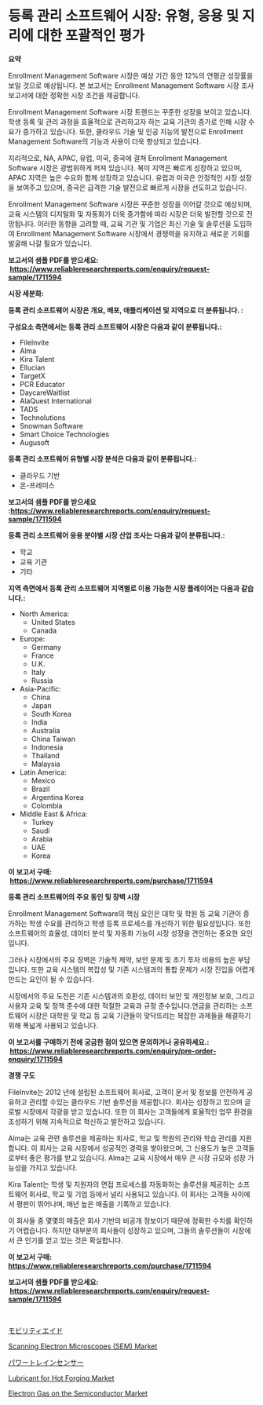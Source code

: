 <p><h1>등록 관리 소프트웨어 시장: 유형, 응용 및 지리에 대한 포괄적인 평가</h1></p><p><strong>요약</strong></p>
<p><p>Enrollment Management Software 시장은 예상 기간 동안 12%의 연평균 성장률을 보일 것으로 예상됩니다. 본 보고서는 Enrollment Management Software 시장 조사 보고서에 대한 정확한 시장 조건을 제공합니다. </p><p>Enrollment Management Software 시장 트렌드는 꾸준한 성장을 보이고 있습니다. 학생 등록 및 관리 과정을 효율적으로 관리하고자 하는 교육 기관의 증가로 인해 시장 수요가 증가하고 있습니다. 또한, 클라우드 기술 및 인공 지능의 발전으로 Enrollment Management Software의 기능과 사용이 더욱 향상되고 있습니다.</p><p>지리적으로, NA, APAC, 유럽, 미국, 중국에 걸쳐 Enrollment Management Software 시장은 광범위하게 퍼져 있습니다. 북미 지역은 빠르게 성장하고 있으며, APAC 지역은 높은 수요와 함께 성장하고 있습니다. 유럽과 미국은 안정적인 시장 성장을 보여주고 있으며, 중국은 급격한 기술 발전으로 빠르게 시장을 선도하고 있습니다.</p><p>Enrollment Management Software 시장은 꾸준한 성장을 이어갈 것으로 예상되며, 교육 시스템의 디지털화 및 자동화가 더욱 증가함에 따라 시장은 더욱 발전할 것으로 전망됩니다. 이러한 동향을 고려할 때, 교육 기관 및 기업은 최신 기술 및 솔루션을 도입하여 Enrollment Management Software 시장에서 경쟁력을 유지하고 새로운 기회를 발굴해 나갈 필요가 있습니다.</p></p>
<p><strong>보고서의 샘플 PDF를 받으세요: &nbsp;<a href="https://www.reliableresearchreports.com/enquiry/request-sample/1711594">https://www.reliableresearchreports.com/enquiry/request-sample/1711594</a></strong></p>
<p><strong>시장 세분화:</strong></p>
<p><strong> 등록 관리 소프트웨어 시장은 개요, 배포, 애플리케이션 및 지역으로 더 분류됩니다. :</strong></p>
<p><strong>구성요소 측면에서는 등록 관리 소프트웨어 시장은 다음과 같이 분류됩니다.:</strong></p>
<p><ul><li>FileInvite</li><li>Alma</li><li>Kira Talent</li><li>Ellucian</li><li>TargetX</li><li>PCR Educator</li><li>DaycareWaitlist</li><li>AlaQuest International</li><li>TADS</li><li>Technolutions</li><li>Snowman Software</li><li>Smart Choice Technologies</li><li>Augusoft</li></ul></p>
<p><strong> 등록 관리 소프트웨어 유형별 시장 분석은 다음과 같이 분류됩니다.:</strong></p>
<p><ul><li>클라우드 기반</li><li>온-프레미스</li></ul></p>
<p><strong>보고서의 샘플 PDF를 받으세요 :<a href="https://www.reliableresearchreports.com/enquiry/request-sample/1711594">https://www.reliableresearchreports.com/enquiry/request-sample/1711594</a></strong></p>
<p><strong> 등록 관리 소프트웨어 응용 분야별 시장 산업 조사는 다음과 같이 분류됩니다.:</strong></p>
<p><ul><li>학교</li><li>교육 기관</li><li>기타</li></ul></p>
<p><strong>지역 측면에서 등록 관리 소프트웨어 지역별로 이용 가능한 시장 플레이어는 다음과 같습니다.:</strong></p>
<p><ul>
    <li>
        North America:
        <ul>
            <li>United States</li>
            <li>Canada</li>
        </ul>
    </li>
    <li>
        Europe:
        <ul>
            <li>Germany</li>
            <li>France</li>
            <li>U.K.</li>
            <li>Italy</li>
            <li>Russia</li>
        </ul>
    </li>
    <li>
        Asia-Pacific:
        <ul>
            <li>China</li>
            <li>Japan</li>
            <li>South Korea</li>
            <li>India</li>
            <li>Australia</li>
            <li>China Taiwan</li>
            <li>Indonesia</li>
            <li>Thailand</li>
            <li>Malaysia</li>
        </ul>
    </li>
    <li>
        Latin America:
        <ul>
            <li>Mexico</li>
            <li>Brazil</li>
            <li>Argentina Korea</li>
            <li>Colombia</li>
        </ul>
    </li>
    <li>
        Middle East & Africa:
        <ul>
            <li>Turkey</li>
            <li>Saudi</li>
            <li>Arabia</li>
            <li>UAE</li>
            <li>Korea</li>
        </ul>
    </li>
    </ul></p>
<p><strong>이 보고서 구매: &nbsp;<a href="https://www.reliableresearchreports.com/purchase/1711594">https://www.reliableresearchreports.com/purchase/1711594</a></strong></p>
<p><strong>등록 관리 소프트웨어의 주요 동인 및 장벽 시장</strong></p>
<p><p>Enrollment Management Software의 핵심 요인은 대학 및 학원 등 교육 기관이 증가하는 학생 수요를 관리하고 학생 등록 프로세스를 개선하기 위한 필요성입니다. 또한 소프트웨어의 효율성, 데이터 분석 및 자동화 기능이 시장 성장을 견인하는 중요한 요인입니다.</p><p>그러나 시장에서의 주요 장벽은 기술적 제약, 보안 문제 및 초기 투자 비용의 높은 부담입니다. 또한 교육 시스템의 복잡성 및 기존 시스템과의 통합 문제가 시장 진입을 어렵게 만드는 요인이 될 수 있습니다.</p><p>시장에서의 주요 도전은 기존 시스템과의 호환성, 데이터 보안 및 개인정보 보호, 그리고 사용자 교육 및 정책 준수에 대한 적절한 교육과 규정 준수입니다.연금을 관리하는 소프트웨어 시장은 대학원 및 학교 등 교육 기관들이 맞닥뜨리는 복잡한 과제들을 해결하기 위해 폭넓게 사용되고 있습니다.</p></p>
<p><strong>이 보고서를 구매하기 전에 궁금한 점이 있으면 문의하거나 공유하세요.: &nbsp;<a href="https://www.reliableresearchreports.com/enquiry/pre-order-enquiry/1711594">https://www.reliableresearchreports.com/enquiry/pre-order-enquiry/1711594</a></strong></p>
<p><strong>경쟁 구도</strong></p>
<p><p>FileInvite는 2012 년에 설립된 소프트웨어 회사로, 고객이 문서 및 정보를 안전하게 공유하고 관리할 수있는 클라우드 기반 솔루션을 제공합니다. 회사는 성장하고 있으며 글로벌 시장에서 각광을 받고 있습니다. 또한 이 회사는 고객들에게 효율적인 업무 환경을 조성하기 위해 지속적으로 혁신하고 발전하고 있습니다.</p><p>Alma는 교육 관련 솔루션을 제공하는 회사로, 학교 및 학원의 관리와 학습 관리를 지원합니다. 이 회사는 교육 시장에서 성공적인 경력을 쌓아왔으며, 그 신용도가 높은 고객들로부터 좋은 평가를 받고 있습니다. Alma는 교육 시장에서 매우 큰 시장 규모와 성장 가능성을 가지고 있습니다.</p><p>Kira Talent는 학생 및 지원자의 면접 프로세스를 자동화하는 솔루션을 제공하는 소프트웨어 회사로, 학교 및 기업 등에서 널리 사용되고 있습니다. 이 회사는 고객들 사이에서 평판이 뛰어나며, 매년 높은 매출을 기록하고 있습니다.</p><p>이 회사들 중 몇몇의 매출은 회사 기반의 비공개 정보이기 때문에 정확한 수치를 확인하기 어렵습니다. 하지만 대부분의 회사들이 성장하고 있으며, 그들의 솔루션들이 시장에서 큰 인기를 얻고 있는 것은 확실합니다.</p></p>
<p><strong>이 보고서 구매: &nbsp; <a href="https://www.reliableresearchreports.com/purchase/1711594">https://www.reliableresearchreports.com/purchase/1711594</a></strong></p>
<p><strong>보고서의 샘플 PDF를 받으세요: &nbsp;<a href="https://www.reliableresearchreports.com/enquiry/request-sample/1711594">https://www.reliableresearchreports.com/enquiry/request-sample/1711594</a></strong><strong></strong></p>
<p>&nbsp;</p>
<p><p><a href="https://github.com/zekaoe592392/Market-Research-Report-List-1/blob/main/91312021782.md">モビリティエイド</a></p><p><a href="https://boundless-drawbridge-702.notion.site/Scanning-Electron-Microscopes-SEM-Market-Growth-Market-Trends-COVID-19-Impact-and-Forecasts-for-d14ac1f9ae114775b96ed66fa1164190">Scanning Electron Microscopes (SEM) Market</a></p><p><a href="https://github.com/cnnriuez22368/Market-Research-Report-List-1/blob/main/42489231783.md">パワートレインセンサー</a></p><p><a href="https://github.com/Krish2023na/Market-Research-Report-List-3/blob/main/lubricant-for-hot-forging-market.md">Lubricant for Hot Forging Market</a></p><p><a href="https://issuu.com/reportprime-2/docs/electron-gas-on-the-semiconductor-market-size-2030">Electron Gas on the Semiconductor Market</a></p></p>